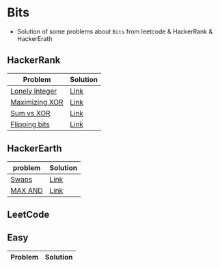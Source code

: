 # Bits
- Solution of some problems about  `Bits` from leetcode & HackerRank & HackerErath

<p>

## HackerRank
|Problem|Solution|
|-------|--------|
|[Lonely Integer](https://www.hackerrank.com/challenges/lonely-integer/problem)|[Link](/Bits/Solutions/HackerRank/lonely_integer.cpp)|
|[Maximizing XOR](https://www.hackerrank.com/challenges/maximizing-xor/problem)|[Link](/Bits/Solutions/HackerRank/Maximizing_XOR.cpp)|
|[Sum vs XOR](https://www.hackerrank.com/challenges/sum-vs-xor/problem)|[Link](/Bits/Solutions/HackerRank/sum_vs_xor.cpp)|
|[Flipping bits](https://www.hackerrank.com/challenges/flipping-bits/problem)|[Link](/Bits/Solutions/HackerRank/flipping_bits.cpp)|

</p>

<p>

## HackerEarth
|problem|Solution|
|-------|--------|
|[Swaps](https://www.hackerearth.com/practice/basic-programming/bit-manipulation/basics-of-bit-manipulation/practice-problems/algorithm/swaps-2-5ba5a3ee/)|[Link](/Bits/Solutions/HackerEarth/swaps.cpp)|
|[MAX AND](https://www.hackerearth.com/practice/basic-programming/bit-manipulation/basics-of-bit-manipulation/practice-problems/algorithm/max-and-f1fbe59d/)|[Link](/Bits/Solutions/HackerEarth/max_and.cpp)|

</p>


<p>

## LeetCode
## Easy
|Problem|Solution|
|-------|--------|


</p> 